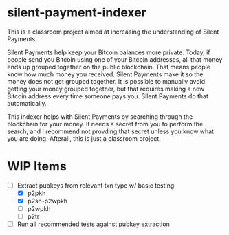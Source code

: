 # silent-payment-indexer
This is a classroom project aimed at increasing the understanding of Silent Payments.

Silent Payments help keep your Bitcoin balances more private. Today, if people send you Bitcoin using one of your Bitcoin addresses, all that money ends up grouped together on the public blockchain. That means people know how much money you received. Silent Payments make it so the money does not get grouped together. It is possible to manually avoid getting your money grouped together, but that requires making a new Bitcoin address every time someone pays you. Silent Payments do that automatically.

This indexer helps with Silent Payments by searching through the blockchain for your money. It needs a secret from you to perform the search, and I recommend not provding that secret unless you know what you are doing. Afterall, this is just a classroom project.

# WIP Items
- [ ] Extract pubkeys from relevant txn type w/ basic testing
  - [x] p2pkh
  - [x] p2sh-p2wpkh
  - [ ] p2wpkh
  - [ ] p2tr
- [ ] Run all recommended tests against pubkey extraction
